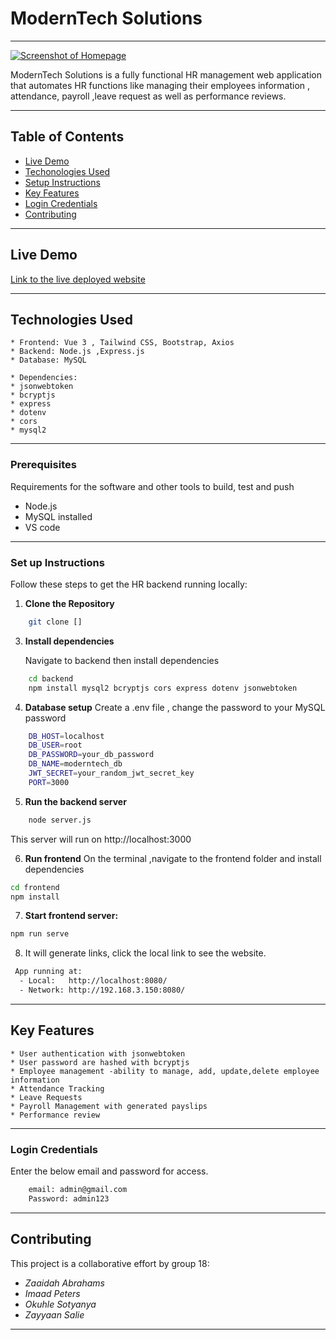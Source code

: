 # ModernTech Solutions
- - - -
[![Screenshot of Homepage]()]()

ModernTech Solutions is a fully functional HR management web application that automates HR functions like managing their employees information , attendance, payroll ,leave request as well as performance reviews.
- - - -
## Table of Contents
 - [Live Demo](#live-demo)
 - [Techonologies Used](#technologies-used)
 - [Setup Instructions](#setup-instructions)
 - [Key Features](#key-features)
 - [Login Credentials](#login-credentials)
 - [Contributing](#contributing)

- - - -
## Live Demo
[Link to the live deployed website]()
- - - -
## Technologies Used
    * Frontend: Vue 3 , Tailwind CSS, Bootstrap, Axios
    * Backend: Node.js ,Express.js
    * Database: MySQL
    
    * Dependencies:
    * jsonwebtoken
    * bcryptjs
    * express
    * dotenv
    * cors
    * mysql2
- - - -
### Prerequisites
Requirements for the software and other tools to build, test and push
- Node.js
- MySQL installed
- VS code
- - - -
### Set up Instructions
Follow these steps to get the HR backend running locally:
1. **Clone the Repository**
```bash
    git clone []
   ```
3. **Install dependencies**
   
   Navigate to backend then install dependencies
```bash
    cd backend
    npm install mysql2 bcryptjs cors express dotenv jsonwebtoken
```
4. **Database setup**
  Create a  .env file , change the password to your MySQL password
```bash
    DB_HOST=localhost
    DB_USER=root
    DB_PASSWORD=your_db_password
    DB_NAME=moderntech_db
    JWT_SECRET=your_random_jwt_secret_key
    PORT=3000
```
5. **Run the backend server**
```bash
    node server.js
```
This server will run on http://localhost:3000

6. **Run frontend**
On the terminal ,navigate to the frontend folder and install dependencies

```bash
cd frontend
npm install
```

7. **Start frontend server:**
```bash
npm run serve
```

8. It will generate links, click the local link to see the website.
```bash
 App running at:
  - Local:   http://localhost:8080/ 
  - Network: http://192.168.3.150:8080/
```
- - - -
## Key Features
    * User authentication with jsonwebtoken
    * User password are hashed with bcryptjs
    * Employee management -ability to manage, add, update,delete employee information
    * Attendance Tracking
    * Leave Requests
    * Payroll Management with generated payslips
    * Performance review
- - - -
### Login Credentials
Enter the below email and password for access.
```bash
    email: admin@gmail.com
    Password: admin123
```
  - - - -
## Contributing
This project is a collaborative effort by group 18:
- *Zaaidah Abrahams*
- *Imaad Peters*
- *Okuhle Sotyanya*
- *Zayyaan Salie*
- - - -
